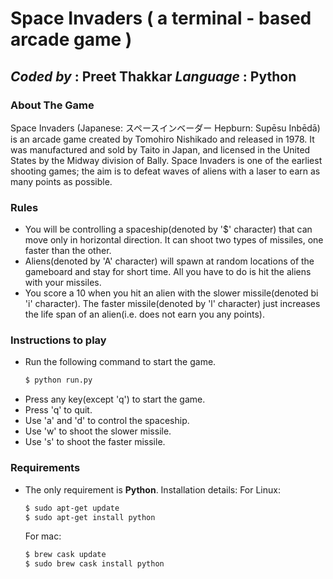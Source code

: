 # Space Invaders ( a terminal - based arcade game )
*Coded by* : **Preet Thakkar** 
*Language* : **Python**
--------------------------------------------------------------------------------
### About The Game
Space Invaders (Japanese: スペースインベーダー Hepburn: Supēsu Inbēdā) is an arcade game created by Tomohiro Nishikado and released in 1978. It was manufactured and sold by Taito in Japan, and licensed in the United States by the Midway division of Bally. Space Invaders is one of the earliest shooting games; the aim is to defeat waves of aliens with a laser to earn as many points as possible.
        
### Rules
* You will be controlling a spaceship(denoted by '$' character) that can move only in horizontal direction. It can shoot two types of missiles, one faster than the other.
* Aliens(denoted by 'A' character) will spawn at random locations of the gameboard and stay for short time. All you have to do is hit the aliens with your missiles. 
* You score a 10 when you hit an alien with the slower missile(denoted bi 'i' character). The faster missile(denoted by 'l' character) just increases the life span of an alien(i.e. does not earn you any points).

### Instructions to play 
* Run the following command to start the game.
    ```sh
    $ python run.py
    ```
* Press any key(except 'q') to start the game.
* Press 'q' to quit.
* Use 'a' and 'd' to control the spaceship.
* Use 'w' to shoot the slower missile.
* Use 's' to shoot the faster missile.

### Requirements
* The only requirement is **Python**. Installation details:
For Linux:
    ```sh
    $ sudo apt-get update
    $ sudo apt-get install python
    ```
    For mac:
    ```sh
    $ brew cask update
    $ sudo brew cask install python
    ```